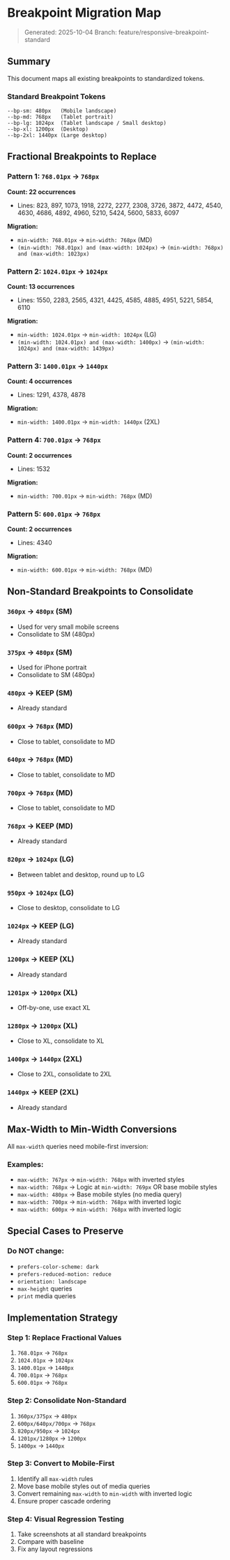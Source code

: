 # Breakpoint Migration Map

> Generated: 2025-10-04 Branch: feature/responsive-breakpoint-standard

## Summary

This document maps all existing breakpoints to standardized tokens.

### Standard Breakpoint Tokens

```
--bp-sm: 480px   (Mobile landscape)
--bp-md: 768px   (Tablet portrait)
--bp-lg: 1024px  (Tablet landscape / Small desktop)
--bp-xl: 1200px  (Desktop)
--bp-2xl: 1440px (Large desktop)
```

## Fractional Breakpoints to Replace

### Pattern 1: `768.01px` → `768px`

**Count: 22 occurrences**

- Lines: 823, 897, 1073, 1918, 2272, 2277, 2308, 3726, 3872, 4472, 4540, 4630, 4686, 4892, 4960,
  5210, 5424, 5600, 5833, 6097

**Migration:**

- `min-width: 768.01px` → `min-width: 768px` (MD)
- `(min-width: 768.01px) and (max-width: 1024px)` → `(min-width: 768px) and (max-width: 1023px)`

### Pattern 2: `1024.01px` → `1024px`

**Count: 13 occurrences**

- Lines: 1550, 2283, 2565, 4321, 4425, 4585, 4885, 4951, 5221, 5854, 6110

**Migration:**

- `min-width: 1024.01px` → `min-width: 1024px` (LG)
- `(min-width: 1024.01px) and (max-width: 1400px)` → `(min-width: 1024px) and (max-width: 1439px)`

### Pattern 3: `1400.01px` → `1440px`

**Count: 4 occurrences**

- Lines: 1291, 4378, 4878

**Migration:**

- `min-width: 1400.01px` → `min-width: 1440px` (2XL)

### Pattern 4: `700.01px` → `768px`

**Count: 2 occurrences**

- Lines: 1532

**Migration:**

- `min-width: 700.01px` → `min-width: 768px` (MD)

### Pattern 5: `600.01px` → `768px`

**Count: 2 occurrences**

- Lines: 4340

**Migration:**

- `min-width: 600.01px` → `min-width: 768px` (MD)

## Non-Standard Breakpoints to Consolidate

### `360px` → `480px` (SM)

- Used for very small mobile screens
- Consolidate to SM (480px)

### `375px` → `480px` (SM)

- Used for iPhone portrait
- Consolidate to SM (480px)

### `480px` → KEEP (SM)

- Already standard

### `600px` → `768px` (MD)

- Close to tablet, consolidate to MD

### `640px` → `768px` (MD)

- Close to tablet, consolidate to MD

### `700px` → `768px` (MD)

- Close to tablet, consolidate to MD

### `768px` → KEEP (MD)

- Already standard

### `820px` → `1024px` (LG)

- Between tablet and desktop, round up to LG

### `950px` → `1024px` (LG)

- Close to desktop, consolidate to LG

### `1024px` → KEEP (LG)

- Already standard

### `1200px` → KEEP (XL)

- Already standard

### `1201px` → `1200px` (XL)

- Off-by-one, use exact XL

### `1280px` → `1200px` (XL)

- Close to XL, consolidate to XL

### `1400px` → `1440px` (2XL)

- Close to 2XL, consolidate to 2XL

### `1440px` → KEEP (2XL)

- Already standard

## Max-Width to Min-Width Conversions

All `max-width` queries need mobile-first inversion:

### Examples:

- `max-width: 767px` → `min-width: 768px` with inverted styles
- `max-width: 768px` → Logic at `min-width: 769px` OR base mobile styles
- `max-width: 480px` → Base mobile styles (no media query)
- `max-width: 700px` → `min-width: 768px` with inverted logic
- `max-width: 600px` → `min-width: 768px` with inverted logic

## Special Cases to Preserve

### Do NOT change:

- `prefers-color-scheme: dark`
- `prefers-reduced-motion: reduce`
- `orientation: landscape`
- `max-height` queries
- `print` media queries

## Implementation Strategy

### Step 1: Replace Fractional Values

1. `768.01px` → `768px`
2. `1024.01px` → `1024px`
3. `1400.01px` → `1440px`
4. `700.01px` → `768px`
5. `600.01px` → `768px`

### Step 2: Consolidate Non-Standard

1. `360px/375px` → `480px`
2. `600px/640px/700px` → `768px`
3. `820px/950px` → `1024px`
4. `1201px/1280px` → `1200px`
5. `1400px` → `1440px`

### Step 3: Convert to Mobile-First

1. Identify all `max-width` rules
2. Move base mobile styles out of media queries
3. Convert remaining `max-width` to `min-width` with inverted logic
4. Ensure proper cascade ordering

### Step 4: Visual Regression Testing

1. Take screenshots at all standard breakpoints
2. Compare with baseline
3. Fix any layout regressions
